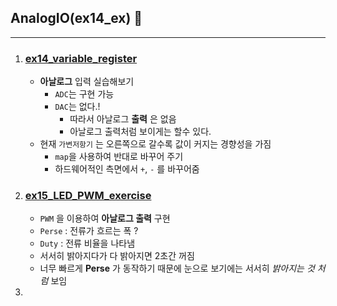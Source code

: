 ## AnalogIO(ex14_ex) 🎩
---
1. ### [ex14_variable_register](./ex14_variable_register)
   -  **아날로그** 입력 실습해보기
      -  `ADC`는 구현 가능
      -  `DAC`는 없다.!
         -  따라서 아날로그 **출력** 은 없음
         -  아날로그 출력처럼 보이게는 할수 있다.
   -  현재 `가변저항기` 는 오른쪽으로 갈수록 값이 커지는 경향성을 가짐
       -  `map`을 사용하여 반대로 바꾸어 주기
       -  하드웨어적인 측면에서 `+`, `-`  를 바꾸어줌
2. ### [ex15_LED_PWM_exercise](./ex15_LED_PWM_exercise)
   - `PWM` 을 이용하여 **아날로그 출력** 구현
   - `Perse` : 전류가 흐르는 폭 ?
   - `Duty` : 전류 비율을 나타냄
   - 서서히 밝아지다가 다 밝아지면 2초간 꺼짐
   - 너무 빠르게 **Perse** 가 동작하기 때문에 눈으로 보기에는 서서히 *밝아지는 것 처럼* 보임
3. 